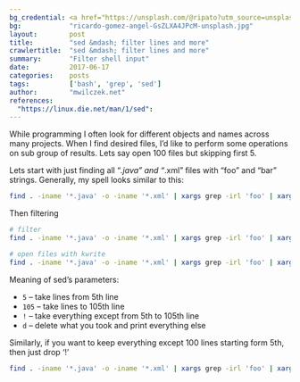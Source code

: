 ```yaml
---
bg_credential: <a href="https://unsplash.com/@ripato?utm_source=unsplash&utm_medium=referral&utm_content=creditCopyText">Ricardo Gomez Angel</a> on <a href="https://unsplash.com/?utm_source=unsplash&utm_medium=referral&utm_content=creditCopyText">Unsplash</a>
bg:            "ricardo-gomez-angel-GsZLXA4JPcM-unsplash.jpg"
layout:        post
title:         "sed &mdash; filter lines and more"
crawlertitle:  "sed &mdash; filter lines and more"
summary:       "Filter shell input"
date:          2017-06-17
categories:    posts
tags:          ['bash', 'grep', 'sed']
author:        "mwilczek.net"
references:
  "https://linux.die.net/man/1/sed":
---
```


While programming I often look for different objects and names across many projects.
When I find desired files, I’d like to perform some operations on sub group of results.
Lets say open 100 files but skipping first 5.

Lets start with just finding all “*.java” and “*.xml” files with “foo” and “bar” strings.
Generally, my spell looks similar to this:

```bash
find . -iname '*.java' -o -iname '*.xml' | xargs grep -irl 'foo' | xargs grep -irl 'bar'
```

Then filtering
```bash
# filter
find . -iname '*.java' -o -iname '*.xml' | xargs grep -irl 'foo' | xargs grep -irl 'bar' | sed '5,105!d'

# open files with kwrite
find . -iname '*.java' -o -iname '*.xml' | xargs grep -irl 'foo' | xargs grep -irl 'bar' | sed '5,105!d' | xargs kwrite
```

Meaning of sed’s parameters:
- `5` – take lines from 5th line
- `105` – take lines to 105th line
- `!` – take everything except from 5th to 105th line
- `d` – delete what you took and print everything else

Similarly, if you want to keep everything except 100 lines starting form 5th, then just drop ‘!’

```bash
find . -iname '*.java' -o -iname '*.xml' | xargs grep -irl 'foo' | xargs grep -irl 'bar' | sed '5,105d'
```
